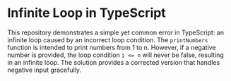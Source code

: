 # Infinite Loop in TypeScript
This repository demonstrates a simple yet common error in TypeScript: an infinite loop caused by an incorrect loop condition.  The `printNumbers` function is intended to print numbers from 1 to n. However, if a negative number is provided, the loop condition `i <= n` will never be false, resulting in an infinite loop.  The solution provides a corrected version that handles negative input gracefully.